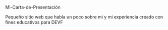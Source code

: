 Mi-Carta-de-Presentación

Pequeño sitio web que habla un poco sobre mi y mi experiencia creado con fines educativos para DEVF
